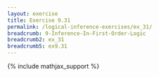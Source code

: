 ```yaml
---
layout: exercise
title: Exercise 9.31
permalink: /logical-inference-exercises/ex_31/
breadcrumb: 9-Inference-In-First-Order-Logic
breadcrumb2: ex_31
breadcrumb5: ex9.31
---
```


{% include mathjax_support %}

